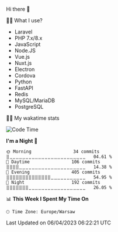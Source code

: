 Hi there 👋

👨‍💻 What I use?
* Laravel
* PHP 7.x/8.x
* JavaScript
* Node.JS
* Vue.js
* Nuxt.js
* Electron
* Cordova
* Python
* FastAPI
* Redis
* MySQL/MariaDB
* PostgreSQL


👋🏼 My wakatime stats

<!--START_SECTION:waka-->
![Code Time](http://img.shields.io/badge/Code%20Time-217%20hrs%2031%20mins-blue)

**I'm a Night 🦉** 

```text
🌞 Morning                34 commits          ⣿⣀⣀⣀⣀⣀⣀⣀⣀⣀⣀⣀⣀⣀⣀⣀⣀⣀⣀⣀⣀⣀⣀⣀⣀   04.61 % 
🌆 Daytime                106 commits         ⣿⣿⣿⣿⣀⣀⣀⣀⣀⣀⣀⣀⣀⣀⣀⣀⣀⣀⣀⣀⣀⣀⣀⣀⣀   14.38 % 
🌃 Evening                405 commits         ⣿⣿⣿⣿⣿⣿⣿⣿⣿⣿⣿⣿⣿⣿⣀⣀⣀⣀⣀⣀⣀⣀⣀⣀⣀   54.95 % 
🌙 Night                  192 commits         ⣿⣿⣿⣿⣿⣿⣿⣀⣀⣀⣀⣀⣀⣀⣀⣀⣀⣀⣀⣀⣀⣀⣀⣀⣀   26.05 % 
```


📊 **This Week I Spent My Time On** 

```text
🕑︎ Time Zone: Europe/Warsaw
```


 Last Updated on 06/04/2023 06:22:21 UTC
<!--END_SECTION:waka-->
